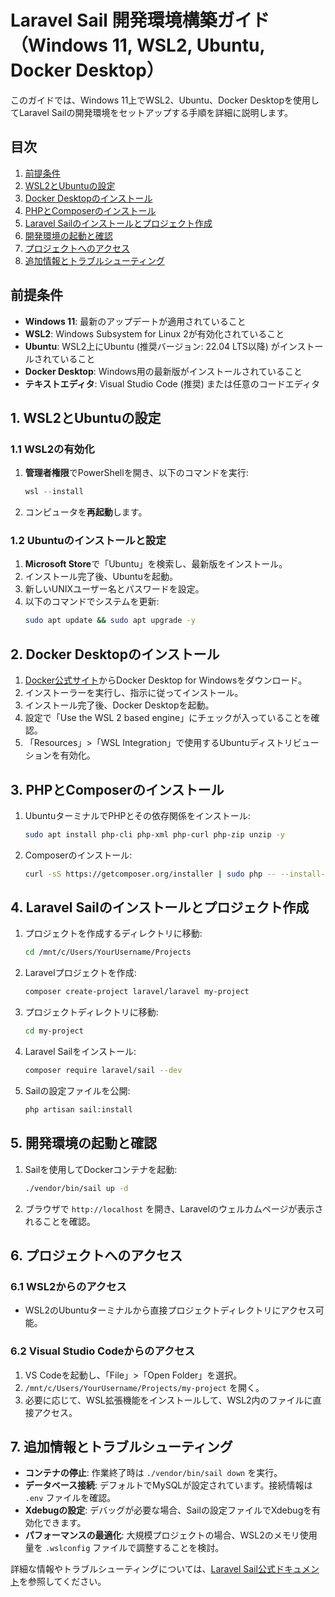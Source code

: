 # Laravel Sail 開発環境構築ガイド（Windows 11, WSL2, Ubuntu, Docker Desktop）

このガイドでは、Windows 11上でWSL2、Ubuntu、Docker Desktopを使用してLaravel Sailの開発環境をセットアップする手順を詳細に説明します。

## 目次
1. [前提条件](#前提条件)
2. [WSL2とUbuntuの設定](#1-wsl2とubuntuの設定)
3. [Docker Desktopのインストール](#2-docker-desktopのインストール)
4. [PHPとComposerのインストール](#3-phpとcomposerのインストール)
5. [Laravel Sailのインストールとプロジェクト作成](#4-laravel-sailのインストールとプロジェクト作成)
6. [開発環境の起動と確認](#5-開発環境の起動と確認)
7. [プロジェクトへのアクセス](#6-プロジェクトへのアクセス)
8. [追加情報とトラブルシューティング](#7-追加情報とトラブルシューティング)

## 前提条件

- **Windows 11**: 最新のアップデートが適用されていること
- **WSL2**: Windows Subsystem for Linux 2が有効化されていること
- **Ubuntu**: WSL2上にUbuntu (推奨バージョン: 22.04 LTS以降) がインストールされていること
- **Docker Desktop**: Windows用の最新版がインストールされていること
- **テキストエディタ**: Visual Studio Code (推奨) または任意のコードエディタ

## 1. WSL2とUbuntuの設定

### 1.1 WSL2の有効化

1. **管理者権限**でPowerShellを開き、以下のコマンドを実行:
   ```powershell
   wsl --install
   ```
2. コンピュータを**再起動**します。

### 1.2 Ubuntuのインストールと設定

1. **Microsoft Store**で「Ubuntu」を検索し、最新版をインストール。
2. インストール完了後、Ubuntuを起動。
3. 新しいUNIXユーザー名とパスワードを設定。
4. 以下のコマンドでシステムを更新:
   ```bash
   sudo apt update && sudo apt upgrade -y
   ```

## 2. Docker Desktopのインストール

1. [Docker公式サイト](https://www.docker.com/products/docker-desktop/)からDocker Desktop for Windowsをダウンロード。
2. インストーラーを実行し、指示に従ってインストール。
3. インストール完了後、Docker Desktopを起動。
4. 設定で「Use the WSL 2 based engine」にチェックが入っていることを確認。
5. 「Resources」>「WSL Integration」で使用するUbuntuディストリビューションを有効化。

## 3. PHPとComposerのインストール

1. UbuntuターミナルでPHPとその依存関係をインストール:
   ```bash
   sudo apt install php-cli php-xml php-curl php-zip unzip -y
   ```
2. Composerのインストール:
   ```bash
   curl -sS https://getcomposer.org/installer | sudo php -- --install-dir=/usr/local/bin --filename=composer
   ```

## 4. Laravel Sailのインストールとプロジェクト作成

1. プロジェクトを作成するディレクトリに移動:
   ```bash
   cd /mnt/c/Users/YourUsername/Projects
   ```
2. Laravelプロジェクトを作成:
   ```bash
   composer create-project laravel/laravel my-project
   ```
3. プロジェクトディレクトリに移動:
   ```bash
   cd my-project
   ```
4. Laravel Sailをインストール:
   ```bash
   composer require laravel/sail --dev
   ```
5. Sailの設定ファイルを公開:
   ```bash
   php artisan sail:install
   ```

## 5. 開発環境の起動と確認

1. Sailを使用してDockerコンテナを起動:
   ```bash
   ./vendor/bin/sail up -d
   ```
2. ブラウザで `http://localhost` を開き、Laravelのウェルカムページが表示されることを確認。

## 6. プロジェクトへのアクセス

### 6.1 WSL2からのアクセス

- WSL2のUbuntuターミナルから直接プロジェクトディレクトリにアクセス可能。

### 6.2 Visual Studio Codeからのアクセス

1. VS Codeを起動し、「File」>「Open Folder」を選択。
2. `/mnt/c/Users/YourUsername/Projects/my-project` を開く。
3. 必要に応じて、WSL拡張機能をインストールして、WSL2内のファイルに直接アクセス。

## 7. 追加情報とトラブルシューティング

- **コンテナの停止**: 作業終了時は `./vendor/bin/sail down` を実行。
- **データベース接続**: デフォルトでMySQLが設定されています。接続情報は `.env` ファイルを確認。
- **Xdebugの設定**: デバッグが必要な場合、Sailの設定ファイルでXdebugを有効化できます。
- **パフォーマンスの最適化**: 大規模プロジェクトの場合、WSL2のメモリ使用量を `.wslconfig` ファイルで調整することを検討。

詳細な情報やトラブルシューティングについては、[Laravel Sail公式ドキュメント](https://laravel.com/docs/sail)を参照してください。

